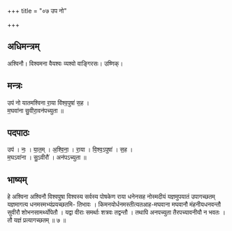 +++
title = "०७ उप नो"

+++
## अधिमन्त्रम्
अश्विनौ। विश्वमना वैयश्वः व्यश्वो वाङ्गिरसः। उष्णिक्।

## मन्त्रः
उप॑ नो यातमश्विना रा॒या वि॑श्व॒पुषा॑ स॒ह ।  
म॒घवा॑ना सु॒वीरा॒वन॑पच्युता ॥

## पदपाठः
उप॑ । नः॒ । या॒त॒म् । अ॒श्वि॒ना॒ । रा॒या । वि॒श्व॒ऽपुषा॑ । स॒ह ।  
म॒घऽवा॑ना । सु॒ऽवीरौ॑ । अन॑पऽच्युता ॥

## भाष्यम्
हे अश्विना अश्विनौ विश्वपुषा विश्वस्य सर्वस्य पोषकेण राया धनेनसह नोस्मदीयं यज्ञमुपयातं उपागच्छतम् यज्ञमागत्य धनमस्मभ्यंप्रयच्छतमि- तिभावः । किमनयोर्धनमस्तीत्यतआह-मघवाना मघवानौ मंहनीयधनवन्तौ सुवीरौ शोभनसामर्थ्योपेतौ । यद्वा वीराः समर्थाः शत्रवः तद्वन्तौ । तथापि अनपच्युता तैरपच्यावनीयौ न भवतः । तौ यज्ञं प्रत्यागच्छतम् ॥ ७ ॥